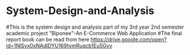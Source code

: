 # System-Design-and-Analysis
#This is the system design and analysis part of my 3rd year 2nd semester academic project "Biponee"-An E-Commerce Web Application
#The final report book can be read from here https://drive.google.com/open?id=1NlSyx0xNAdIDYU169tymRuqcb1Eu5Gvv

